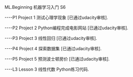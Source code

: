 ML.Beginning 机器学习入门 S6

----P1  Project 1 测试心理学现象 [已通过udacity审核].

----P2  Project 2 Python编程完成电影网站 [已通过udacity审核].

----P3  Project 3 线性回归 [已通过udacity审核].

----P4  Project 4 探索数据集 [已通过udacity审核].

----P5  Project 5 预测波士顿房价 [已通过udacity审核].

----L3  Lesson 3 线性代数 Python练习代码.

